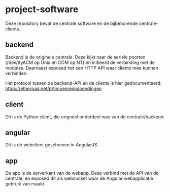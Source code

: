 # project-software

Deze repository bevat de centrale software en de bijbehorende centrale-clients.


## backend

Backend is de originele centrale. Deze kijkt naar de seriele poorten (/dev/ttyACM op Unix en COM op NT) en initieerd de verbinding met de modules.
Daarnaast exposed het een HTTP API waar clients mee kunnen verbinden.

Het protocol tussen de backend-API en de clients is hier gedocumenteerd: https://etherpad.net/p/timoenremidoendingen

## client

Dit is de Python client, die origneel onderdeel was van de centrale/backend.


## angular

Dit is de webclient geschreven in AngularJS.

## app

De app is de serverkant van de webapp. Deze verbind met de API van de centrale, en exposed dit als websocket waar de Angular webapplicatie gebruik van maakt.
